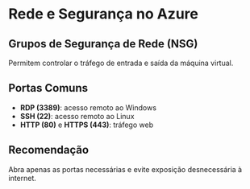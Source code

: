 # Rede e Segurança no Azure

## Grupos de Segurança de Rede (NSG)
Permitem controlar o tráfego de entrada e saída da máquina virtual.

## Portas Comuns
- **RDP (3389)**: acesso remoto ao Windows
- **SSH (22)**: acesso remoto ao Linux
- **HTTP (80)** e **HTTPS (443)**: tráfego web

## Recomendação
Abra apenas as portas necessárias e evite exposição desnecessária à internet.

